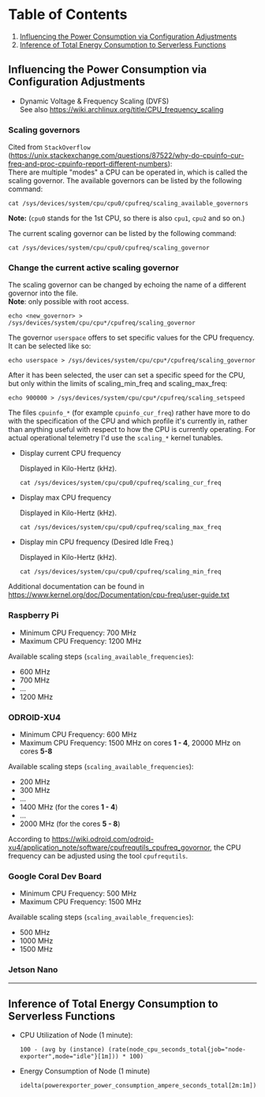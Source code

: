 # Table of Contents

1. [Influencing the Power Consumption via Configuration Adjustments](#configuration-adjustments)
2. [Inference of Total Energy Consumption to Serverless Functions](#inference-of-total-energy-consumption-to-serverless-functions)

## Influencing the Power Consumption via Configuration Adjustments
- Dynamic Voltage & Frequency Scaling (DVFS)<br>
See also https://wiki.archlinux.org/title/CPU_frequency_scaling

### Scaling governors
Cited from `StackOverflow` (https://unix.stackexchange.com/questions/87522/why-do-cpuinfo-cur-freq-and-proc-cpuinfo-report-different-numbers):
<br>
There are multiple "modes" a CPU can be operated in, which is called the scaling governor. The available governors can be listed by the following command:

```
cat /sys/devices/system/cpu/cpu0/cpufreq/scaling_available_governors
```
**Note:** (`cpu0` stands for the 1st CPU, so there is also `cpu1`, `cpu2` and so on.)

The current scaling governor can be listed by the following command:

```
cat /sys/devices/system/cpu/cpu0/cpufreq/scaling_governor
```

### Change the current active scaling governor
The scaling governor can be changed by echoing the name of a different governor into the file.<br>
**Note**: only possible with root access.

```
echo <new_governor> > /sys/devices/system/cpu/cpu*/cpufreq/scaling_governor
```

The governor `userspace` offers to set specific values for the CPU frequency. It can be selected like so:
```
echo userspace > /sys/devices/system/cpu/cpu*/cpufreq/scaling_governor
```

After it has been selected, the user can set a specific speed for the CPU, but only within the limits of
scaling_min_freq and scaling_max_freq:

```
echo 900000 > /sys/devices/system/cpu/cpu*/cpufreq/scaling_setspeed
```

The files `cpuinfo_*` (for example `cpuinfo_cur_freq`) rather have more to do with the specification of the CPU and which profile it's currently in, rather than anything useful with respect to how the CPU is currently operating. For actual operational telemetry I'd use the `scaling_*` kernel tunables.


- Display current CPU frequency

    Displayed in Kilo-Hertz (kHz).
    ```
    cat /sys/devices/system/cpu/cpu0/cpufreq/scaling_cur_freq
    ```

- Display max CPU frequency

    Displayed in Kilo-Hertz (kHz).
    ```
    cat /sys/devices/system/cpu/cpu0/cpufreq/scaling_max_freq
    ```

- Display min CPU frequency (Desired Idle Freq.)

    Displayed in Kilo-Hertz (kHz).
    ```
    cat /sys/devices/system/cpu/cpu0/cpufreq/scaling_min_freq
    ```

Additional documentation can be found in https://www.kernel.org/doc/Documentation/cpu-freq/user-guide.txt

### Raspberry Pi

- Minimum CPU Frequency: 700 MHz
- Maximum CPU Frequency: 1200 MHz

Available scaling steps (`scaling_available_frequencies`):
- 600 MHz
- 700 MHz
- ...
- 1200 MHz

### ODROID-XU4
- Minimum CPU Frequency: 600 MHz
- Maximum CPU Frequency: 1500 MHz on cores **1 - 4**, 20000 MHz on cores **5-8**

Available scaling steps (`scaling_available_frequencies`):
- 200 MHz
- 300 MHz
- ...
- 1400 MHz (for the cores **1 - 4**)
- ...
- 2000 MHz (for the cores **5 - 8**)

According to https://wiki.odroid.com/odroid-xu4/application_note/software/cpufrequtils_cpufreq_govornor, the CPU frequency can be adjusted using the tool `cpufrequtils`.

### Google Coral Dev Board
- Minimum CPU Frequency: 500 MHz
- Maximum CPU Frequency: 1500 MHz

Available scaling steps (`scaling_available_frequencies`):
- 500 MHz
- 1000 MHz
- 1500 MHz

### Jetson Nano


<hr>

## Inference of Total Energy Consumption to Serverless Functions

- CPU Utilization of Node (1 minute):
  ```
  100 - (avg by (instance) (rate(node_cpu_seconds_total{job="node-exporter",mode="idle"}[1m])) * 100)
  ```
- Energy Consumption of Node (1 minute)
  ```
  idelta(powerexporter_power_consumption_ampere_seconds_total[2m:1m])
  ```
